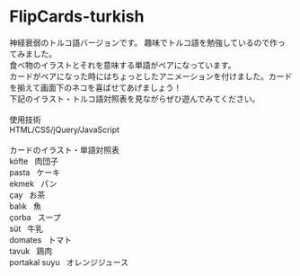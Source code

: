# FlipCards-turkish
神経衰弱のトルコ語バージョンです。
趣味でトルコ語を勉強しているので作ってみました。<br/>
食べ物のイラストとそれを意味する単語がペアになっています。<br/>
カードがペアになった時にはちょっとしたアニメーションを付けました。カードを揃えて画面下のネコを喜ばせてあげましょう！<br/>
下記のイラスト・トルコ語対照表を見ながらぜひ遊んでみてください。<br/><br/>
使用技術<br/>
HTML/CSS/jQuery/JavaScript<br/><br/>
カードのイラスト・単語対照表<br/>
köfte&nbsp;&nbsp;&nbsp;肉団子<br/>
pasta&nbsp;&nbsp;&nbsp;ケーキ<br/>
ekmek&nbsp;&nbsp;&nbsp;パン<br/>
çay&nbsp;&nbsp;&nbsp;お茶<br/>
balık&nbsp;&nbsp;&nbsp;魚<br/>
çorba&nbsp;&nbsp;&nbsp;スープ<br/>
süt&nbsp;&nbsp;&nbsp;牛乳<br/>
domates&nbsp;&nbsp;&nbsp;トマト<br/>
tavuk&nbsp;&nbsp;&nbsp;鶏肉<br/>
portakal suyu&nbsp;&nbsp;&nbsp;オレンジジュース


